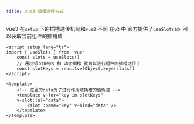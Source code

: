 ```yaml
---
title: vue3 插槽透传方式
---
```


vue3 在`setup` 下的插槽透传机制和`vue2` 不同
在`v3` 中 官方提供了`useSlots`api 可以获取当前组件的插槽值
```vue
<script setup lang="ts">
import { useSlots } from 'vue'
	const slots = useSlots()
	// 通过slotKeys 和 动态插槽 就可以进行组件的插槽透传了
	const slotKeys = reacitve(Object.keys(slots))
</script>

<template>
	<!-- 这里的data为了进行作用域插槽的值传递 -->
	<template v-for="key in slotKeys"
	v-slot:[n]="data">
		<slot :name="key" v-bind="data" />
	</tepmlate>
</template>
```